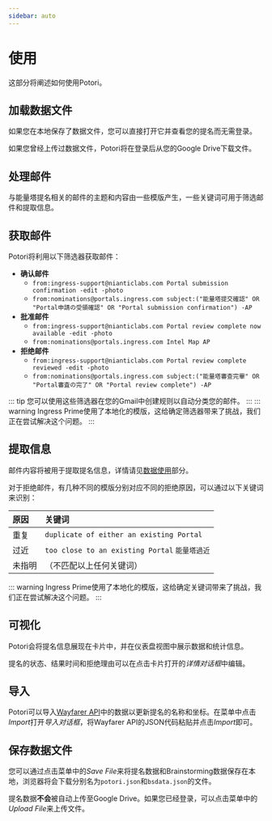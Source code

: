 ```yaml
---
sidebar: auto
---
```


# 使用
这部分将阐述如何使用Potori。

## 加载数据文件
如果您在本地保存了数据文件，您可以直接打开它并查看您的提名而无需登录。

如果您曾经上传过数据文件，Potori将在登录后从您的Google Drive下载文件。

## 处理邮件
与能量塔提名相关的邮件的主题和内容由一些模版产生，一些关键词可用于筛选邮件和提取信息。

## 获取邮件
Potori将利用以下筛选器获取邮件：

- **确认邮件**
  - `from:ingress-support@nianticlabs.com Portal submission confirmation -edit -photo`
  - `from:nominations@portals.ingress.com subject:("能量塔提交確認" OR "Portal申請の受領確認" OR "Portal submission confirmation") -AP`
- **批准邮件**
  - `from:ingress-support@nianticlabs.com Portal review complete now available -edit -photo`
  - `from:nominations@portals.ingress.com Intel Map AP`
- **拒绝邮件**
  - `from:ingress-support@nianticlabs.com Portal review complete reviewed -edit -photo`
  - `from:nominations@portals.ingress.com subject:("能量塔審查完畢" OR "Portal審査の完了" OR "Portal review complete") -AP`

::: tip
您可以使用这些筛选器在您的Gmail中创建规则以自动分类您的邮件。
:::
::: warning
Ingress Prime使用了本地化的模版，这给确定筛选器带来了挑战，我们正在尝试解决这个问题。
:::

## 提取信息
邮件内容将被用于提取提名信息，详情请见[数据使用](../privacy/#Data_Usage)部分。

对于拒绝邮件，有几种不同的模版分别对应不同的拒绝原因，可以通过以下关键词来识别：

| 原因 | 关键词
| :--- | :---
| 重复 | `duplicate of either an existing Portal`
| 过近 | `too close to an existing Portal` `能量塔過近`
| 未指明 | （不匹配以上任何关键词）

::: warning
Ingress Prime使用了本地化的模版，这给确定关键词带来了挑战，我们正在尝试解决这个问题。
:::

## 可视化
Potori会将提名信息展现在卡片中，并在仪表盘视图中展示数据和统计信息。

提名的状态、结果时间和拒绝理由可以在点击卡片打开的*详情对话框*中编辑。

## 导入
Potori可以导入[Wayfarer API](https://wayfarer.nianticlabs.com/api/v1/vault/manage "Wayfarer API")中的数据以更新提名的名称和坐标。在菜单中点击*Import*打开*导入对话框*，将Wayfarer API的JSON代码粘贴并点击*Import*即可。

## 保存数据文件
您可以通过点击菜单中的*Save File*来将提名数据和Brainstorming数据保存在本地，浏览器将会下载分别名为`potori.json`和`bsdata.json`的文件。

提名数据**不会**被自动上传至Google Drive。如果您已经登录，可以点击菜单中的*Upload File*来上传文件。